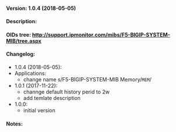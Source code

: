 #### Version: 1.0.4 (2018-05-05)

#### Description:

#### OIDs tree: http://support.ipmonitor.com/mibs/F5-BIGIP-SYSTEM-MIB/tree.aspx

#### Changelog:
- 1.0.4 (2018-05-05):
 - Applications:
   - change name s/F5-BIGIP-SYSTEM-MIB Memory/```MEM```/
- 1.0.1 (2017-11-22):
  - channge default history perid to 2w
  - add temlate description
- 1.0.0:
  - initial version

#### Notes:
